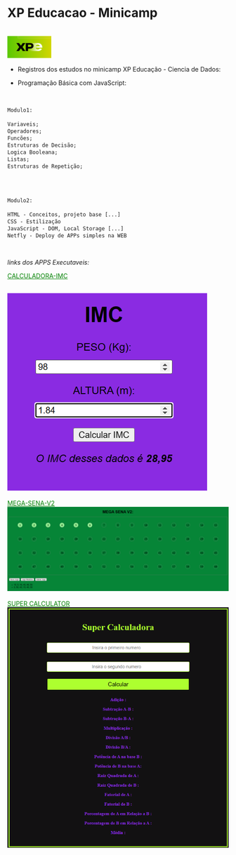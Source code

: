 # XP Educacao - Minicamp

<br>

<img src="/img/img.png" width="100" height="50" alt="My cool logo" width: />

<br>

- Registros dos estudos no minicamp XP Educação - Ciencia de Dados:

* Programação Básica com JavaScript:

<br>

    Modulo1:

    Variaveis;
    Operadores;
    Funcões;
    Estruturas de Decisão;
    Logica Booleana;
    Listas;
    Estruturas de Repetição;

<br>

<br>

    Modulo2:

    HTML - Conceitos, projeto base [...]
    CSS - Estilização
    JavaScript - DOM, Local Storage [...]
    Netfly - Deploy de APPs simples na WEB

<br>

_links dos APPS Executaveis:_

<a href="calculadora-imc-xp.netlify.app" style="color: green;">CALCULADORA-IMC</a>

<br>
<img src="/img/imc.png" alt="My cool logo"/>
<br>
<br>
<a href="https://mega-sena-local-storage.netlify.app/" style="color: green;">MEGA-SENA-V2</a>
<img src="/img/megasena.png" alt="My cool logo"/>
<br>
<br>
<a href="https://super-calculadora-xp.netlify.app/" style="color: green;">SUPER CALCULATOR</a>
<img src="/img/superCalculator.png" alt="My cool logo"/>
<br>
<br>
